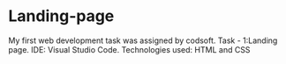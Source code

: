 # Landing-page
My first web development task was assigned by codsoft. 
Task - 1:Landing page. 
IDE: Visual Studio Code. 
Technologies used: HTML and CSS
